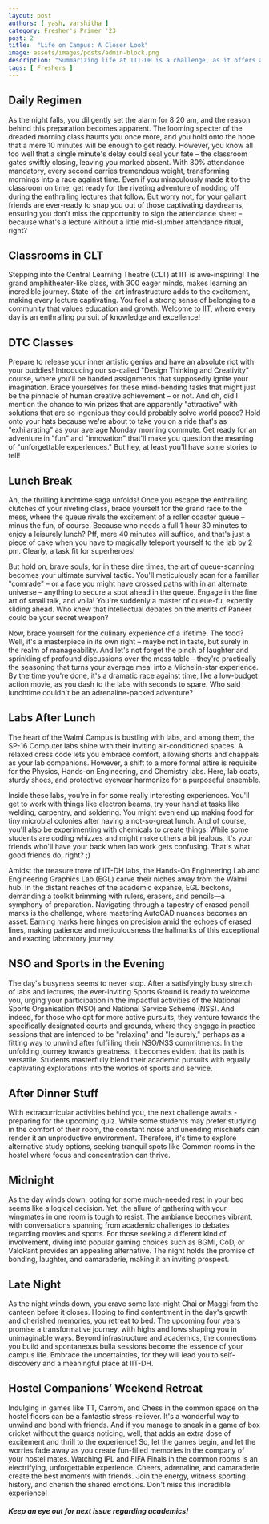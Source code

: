 ```yaml
---
layout: post
authors: [ yash, varshitha ]
category: Fresher's Primer '23
post: 2
title:  "Life on Campus: A Closer Look"
image: assets/images/posts/admin-block.png
description: "Summarizing life at IIT-DH is a challenge, as it offers a unique and personalized experience for each individual. Our article provides a lighthearted glimpse into some of our encountered and witnessed experiences, reminding us that at IIT-DH, the possibilities are limitless, promising an extraordinary journey for all who step inside."
tags: [ Freshers ]
---
```


## Daily Regimen

As the night falls, you diligently set the alarm for 8:20 am, and the reason behind this preparation becomes apparent. The looming specter of the dreaded morning class haunts you once more, and you hold onto the hope that a mere 10 minutes will be enough to get ready. However, you know all too well that a single minute's delay could seal your fate – the classroom gates swiftly closing, leaving you marked absent. With 80% attendance mandatory, every second carries tremendous weight, transforming mornings into a race against time. Even if you miraculously made it to the classroom on time, get ready for the riveting adventure of nodding off during the enthralling lectures that follow. But worry not, for your gallant friends are ever-ready to snap you out of those captivating daydreams, ensuring you don't miss the opportunity to sign the attendance sheet – because what's a lecture without a little mid-slumber attendance ritual, right?

## Classrooms in CLT

Stepping into the Central Learning Theatre (CLT) at IIT is awe-inspiring! The grand amphitheater-like class, with 300 eager minds, makes learning an incredible journey. State-of-the-art infrastructure adds to the excitement, making every lecture captivating. You feel a strong sense of belonging to a community that values education and growth. Welcome to IIT, where every day is an enthralling pursuit of knowledge and excellence!

## DTC Classes

Prepare to release your inner artistic genius and have an absolute riot with your buddies! Introducing our so-called "Design Thinking and Creativity" course, where you'll be handed assignments that supposedly ignite your imagination. Brace yourselves for these mind-bending tasks that might just be the pinnacle of human creative achievement – or not. And oh, did I mention the chance to win prizes that are apparently "attractive" with solutions that are so ingenious they could probably solve world peace? Hold onto your hats because we're about to take you on a ride that's as "exhilarating" as your average Monday morning commute. Get ready for an adventure in "fun" and "innovation" that'll make you question the meaning of "unforgettable experiences." But hey, at least you'll have some stories to tell!

## Lunch Break

Ah, the thrilling lunchtime saga unfolds! Once you escape the enthralling clutches of your riveting class, brace yourself for the grand race to the mess, where the queue rivals the excitement of a roller coaster queue – minus the fun, of course. Because who needs a full 1 hour 30 minutes to enjoy a leisurely lunch? Pff, mere 40 minutes will suffice, and that's just a piece of cake when you have to magically teleport yourself to the lab by 2 pm. Clearly, a task fit for superheroes!

But hold on, brave souls, for in these dire times, the art of queue-scanning becomes your ultimate survival tactic. You'll meticulously scan for a familiar "comrade" – or a face you might have crossed paths with in an alternate universe – anything to secure a spot ahead in the queue. Engage in the fine art of small talk, and voila! You're suddenly a master of queue-fu, expertly sliding ahead. Who knew that intellectual debates on the merits of Paneer could be your secret weapon?

Now, brace yourself for the culinary experience of a lifetime. The food? Well, it's a masterpiece in its own right – maybe not in taste, but surely in the realm of manageability. And let's not forget the pinch of laughter and sprinkling of profound discussions over the mess table – they're practically the seasoning that turns your average meal into a Michelin-star experience. By the time you're done, it's a dramatic race against time, like a low-budget action movie, as you dash to the labs with seconds to spare. Who said lunchtime couldn't be an adrenaline-packed adventure?

## Labs After Lunch

The heart of the Walmi Campus is bustling with labs, and among them, the SP-16 Computer labs shine with their inviting air-conditioned spaces. A relaxed dress code lets you embrace comfort, allowing shorts and chappals as your lab companions. However, a shift to a more formal attire is requisite for the Physics, Hands-on Engineering, and Chemistry labs. Here, lab coats, sturdy shoes, and protective eyewear harmonize for a purposeful ensemble.

Inside these labs, you're in for some really interesting experiences. You'll get to work with things like electron beams, try your hand at tasks like welding, carpentry, and soldering. You might even end up making food for tiny microbial colonies after having a not-so-great lunch. And of course, you'll also be experimenting with chemicals to create things. While some students are coding whizzes and might make others a bit jealous, it's your friends who'll have your back when lab work gets confusing. That's what good friends do, right? ;)

Amidst the treasure trove of IIT-DH labs, the Hands-On Engineering Lab and Engineering Graphics Lab (EGL) carve their niches away from the Walmi hub. In the distant reaches of the academic expanse, EGL beckons, demanding a toolkit brimming with rulers, erasers, and pencils—a symphony of preparation. Navigating through a tapestry of erased pencil marks is the challenge, where mastering AutoCAD nuances becomes an asset. Earning marks here hinges on precision amid the echoes of erased lines, making patience and meticulousness the hallmarks of this exceptional and exacting laboratory journey.

## NSO and Sports in the Evening

The day's busyness seems to never stop. After a satisfyingly busy stretch of labs and lectures, the ever-inviting Sports Ground is ready to welcome you, urging your participation in the impactful activities of the National Sports Organisation (NSO) and National Service Scheme (NSS). And indeed, for those who opt for more active pursuits, they venture towards the specifically designated courts and grounds, where they engage in practice sessions that are intended to be "relaxing" and "leisurely," perhaps as a fitting way to unwind after fulfilling their NSO/NSS commitments. In the unfolding journey towards greatness, it becomes evident that its path is versatile. Students masterfully blend their academic pursuits with equally captivating explorations into the worlds of sports and service.

## After Dinner Stuff

With extracurricular activities behind you, the next challenge awaits - preparing for the upcoming quiz. While some students may prefer studying in the comfort of their room, the constant noise and unending mischiefs can render it an unproductive environment. Therefore, it's time to explore alternative study options, seeking tranquil spots like Common rooms in the hostel where focus and concentration can thrive.

## Midnight

As the day winds down, opting for some much-needed rest in your bed seems like a logical decision. Yet, the allure of gathering with your wingmates in one room is tough to resist. The ambiance becomes vibrant, with conversations spanning from academic challenges to debates regarding movies and sports. For those seeking a different kind of involvement, diving into popular gaming choices such as BGMI, CoD, or ValoRant provides an appealing alternative. The night holds the promise of bonding, laughter, and camaraderie, making it an inviting prospect.

## Late Night

As the night winds down, you crave some late-night Chai or Maggi from the canteen before it closes. Hoping to find contentment in the day's growth and cherished memories, you retreat to bed. The upcoming four years promise a transformative journey, with highs and lows shaping you in unimaginable ways. Beyond infrastructure and academics, the connections you build and spontaneous bulla sessions become the essence of your campus life. Embrace the uncertainties, for they will lead you to self-discovery and a meaningful place at IIT-DH.

## Hostel Companions’ Weekend Retreat

Indulging in games like TT, Carrom, and Chess in the common space on the hostel floors can be a fantastic stress-reliever. It's a wonderful way to unwind and bond with friends. And if you manage to sneak in a game of box cricket without the guards noticing, well, that adds an extra dose of excitement and thrill to the experience! So, let the games begin, and let the worries fade away as you create fun-filled memories in the company of your hostel mates.
Watching IPL and FIFA Finals in the common rooms is an electrifying, unforgettable experience. Cheers, adrenaline, and camaraderie create the best moments with friends. Join the energy, witness sporting history, and cherish the shared emotions. Don't miss this incredible experience!

##### Keep an eye out for next issue regarding academics!
